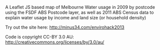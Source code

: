 A Leaflet JS based map of Melbourne Water usage in 2009 by postcode using the FSDF ABS Postcode layer, as well as 2011 ABS Census data to explain water usage by income and land size (or household density)

Try out the site here: http://minus34.com/envirohack2013

Code is copyright CC-BY 3.0 AU:  http://creativecommons.org/licenses/by/3.0/au/
